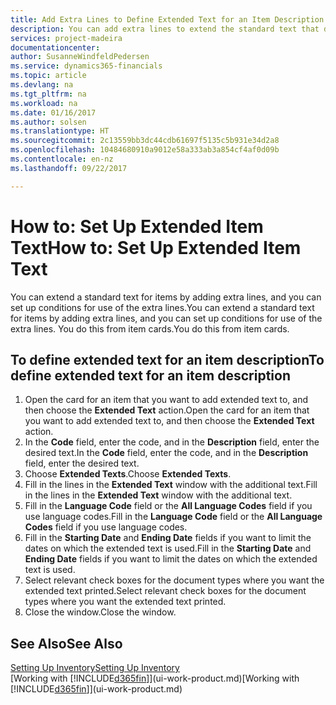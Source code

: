```yaml
---
title: Add Extra Lines to Define Extended Text for an Item Description | Microsoft Docs
description: You can add extra lines to extend the standard text that describes an item.
services: project-madeira
documentationcenter: 
author: SusanneWindfeldPedersen
ms.service: dynamics365-financials
ms.topic: article
ms.devlang: na
ms.tgt_pltfrm: na
ms.workload: na
ms.date: 01/16/2017
ms.author: solsen
ms.translationtype: HT
ms.sourcegitcommit: 2c13559bb3dc44cdb61697f5135c5b931e34d2a8
ms.openlocfilehash: 10484680910a9012e58a333ab3a854cf4af0d09b
ms.contentlocale: en-nz
ms.lasthandoff: 09/22/2017

---
```

# <a name="how-to-set-up-extended-item-text"></a><span data-ttu-id="2e81b-103">How to: Set Up Extended Item Text</span><span class="sxs-lookup"><span data-stu-id="2e81b-103">How to: Set Up Extended Item Text</span></span>
<span data-ttu-id="2e81b-104">You can extend a standard text for items by adding extra lines, and you can set up conditions for use of the extra lines.</span><span class="sxs-lookup"><span data-stu-id="2e81b-104">You can extend a standard text for items by adding extra lines, and you can set up conditions for use of the extra lines.</span></span> <span data-ttu-id="2e81b-105">You do this from item cards.</span><span class="sxs-lookup"><span data-stu-id="2e81b-105">You do this from item cards.</span></span>

## <a name="to-define-extended-text-for-an-item-description"></a><span data-ttu-id="2e81b-106">To define extended text for an item description</span><span class="sxs-lookup"><span data-stu-id="2e81b-106">To define extended text for an item description</span></span>
1. <span data-ttu-id="2e81b-107">Open the card for an item that you want to add extended text to, and then choose the **Extended Text** action.</span><span class="sxs-lookup"><span data-stu-id="2e81b-107">Open the card for an item that you want to add extended text to, and then choose the **Extended Text** action.</span></span>
2. <span data-ttu-id="2e81b-108">In the **Code** field, enter the code, and in the **Description** field, enter the desired text.</span><span class="sxs-lookup"><span data-stu-id="2e81b-108">In the **Code** field, enter the code, and in the **Description** field, enter the desired text.</span></span>
3. <span data-ttu-id="2e81b-109">Choose **Extended Texts**.</span><span class="sxs-lookup"><span data-stu-id="2e81b-109">Choose **Extended Texts**.</span></span>
4. <span data-ttu-id="2e81b-110">Fill in the lines in the **Extended Text** window with the additional text.</span><span class="sxs-lookup"><span data-stu-id="2e81b-110">Fill in the lines in the **Extended Text** window with the additional text.</span></span>
5. <span data-ttu-id="2e81b-111">Fill in the **Language Code** field or the **All Language Codes** field if you use language codes.</span><span class="sxs-lookup"><span data-stu-id="2e81b-111">Fill in the **Language Code** field or the **All Language Codes** field if you use language codes.</span></span>
6. <span data-ttu-id="2e81b-112">Fill in the **Starting Date** and **Ending Date** fields if you want to limit the dates on which the extended text is used.</span><span class="sxs-lookup"><span data-stu-id="2e81b-112">Fill in the **Starting Date** and **Ending Date** fields if you want to limit the dates on which the extended text is used.</span></span>
7. <span data-ttu-id="2e81b-113">Select relevant check boxes for the document types where you want the extended text printed.</span><span class="sxs-lookup"><span data-stu-id="2e81b-113">Select relevant check boxes for the document types where you want the extended text printed.</span></span>
8. <span data-ttu-id="2e81b-114">Close the window.</span><span class="sxs-lookup"><span data-stu-id="2e81b-114">Close the window.</span></span>

## <a name="see-also"></a><span data-ttu-id="2e81b-115">See Also</span><span class="sxs-lookup"><span data-stu-id="2e81b-115">See Also</span></span>
[<span data-ttu-id="2e81b-116">Setting Up Inventory</span><span class="sxs-lookup"><span data-stu-id="2e81b-116">Setting Up Inventory</span></span>](inventory-setup-inventory.md)  
<span data-ttu-id="2e81b-117">[Working with [!INCLUDE[d365fin](includes/d365fin_md.md)]](ui-work-product.md)</span><span class="sxs-lookup"><span data-stu-id="2e81b-117">[Working with [!INCLUDE[d365fin](includes/d365fin_md.md)]](ui-work-product.md)</span></span>

